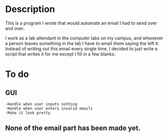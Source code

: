 # Description
This is a program I wrote that would automate an email I had to send over and over.

I work as a lab attendant in the computer labs on my campus, and whenever a person leaves something in the lab I have
to email them saying the left it. Instead of writing out this email every single time, I decided to just write a script
that writes it for me except I fill in a few blanks.

# To do
## GUI
    -Handle when user inputs nothing
    -Handle when user enters invalid emails
    -Make it look pretty

## None of the email part has been made yet.
